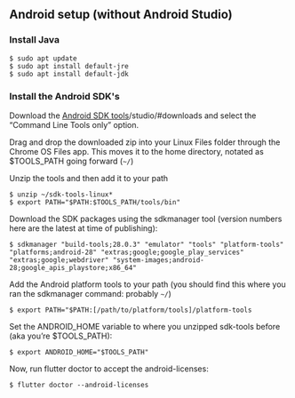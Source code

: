 ## Android setup (without Android Studio)

### Install Java

```terminal
$ sudo apt update
$ sudo apt install default-jre
$ sudo apt install default-jdk
```

### Install the Android SDK's

Download the [Android SDK tools]({{site.android-dev}})/studio/#downloads and 
select the “Command Line Tools only” option.

Drag and drop the downloaded zip into your Linux Files folder through the 
Chrome OS Files app. This moves it to the home directory, notated as $TOOLS_PATH 
going forward (`~/`)

Unzip the tools and then add it to your path

```terminal
$ unzip ~/sdk-tools-linux*
$ export PATH="$PATH:$TOOLS_PATH/tools/bin"
```

Download the SDK packages using the sdkmanager tool (version numbers here are 
the latest at time of publishing):

```terminal
$ sdkmanager "build-tools;28.0.3" "emulator" "tools" "platform-tools" 
"platforms;android-28" "extras;google;google_play_services" 
"extras;google;webdriver" "system-images;android-28;google_apis_playstore;x86_64"
```

Add the Android platform tools to your path (you should find this where you 
ran the sdkmanager command: probably `~/`)

```terminal
$ export PATH="$PATH:[/path/to/platform/tools]/platform-tools
```

Set the ANDROID_HOME variable to where you unzipped sdk-tools before (aka 
you’re $TOOLS_PATH):

```terminal
$ export ANDROID_HOME="$TOOLS_PATH"
```

Now, run flutter doctor to accept the android-licenses:

```terminal
$ flutter doctor --android-licenses
```
